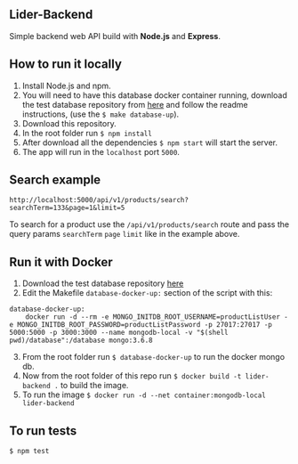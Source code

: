 ## Lider-Backend
Simple backend web API build with **Node.js** and **Express**.
## How to run it locally

 1. Install Node.js and npm.
 2. You will need to have this database docker container running, download the test database repository from [here](https://github.com/walmartdigital/products-db) and follow the readme instructions, (use the `$ make database-up`).
 3. Download this repository.
 4. In the root folder run `$ npm install`
 5. After download all the dependencies `$ npm start` will start the server.
 6. The app will run in the `localhost` port `5000`.
## Search example
    http://localhost:5000/api/v1/products/search?searchTerm=133&page=1&limit=5
To search for a product use the `/api/v1/products/search`  route and pass the query params `searchTerm` `page` `limit` like in the example above.
## Run it with Docker
1. Download the test database repository [here](https://github.com/walmartdigital/products-db)
2. Edit the Makefile  `database-docker-up:` section of the script with this:
```
database-docker-up:
    docker run -d --rm -e MONGO_INITDB_ROOT_USERNAME=productListUser -e MONGO_INITDB_ROOT_PASSWORD=productListPassword -p 27017:27017 -p 5000:5000 -p 3000:3000 --name mongodb-local -v "$(shell pwd)/database":/database mongo:3.6.8
```
3. From the root folder run `$ database-docker-up` to run the docker mongo db.
4. Now from the root folder of this repo run
`$ docker build -t lider-backend .` 
to build the image.
5.  To run the image 
`$ docker run -d --net container:mongodb-local lider-backend`



## To run tests

    $ npm test
    


